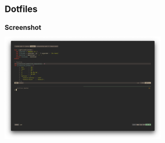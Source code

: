 # Dotfiles

## Screenshot

![2020-06-24](https://github.com/jackcogdill/dotfiles/blob/master/screenshots/2020-06-24.png)
